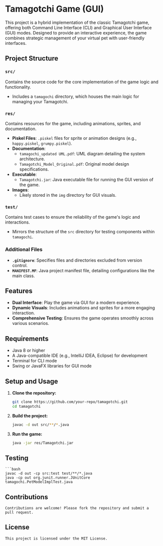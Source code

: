 # Tamagotchi Game (GUI)

This project is a hybrid implementation of the classic Tamagotchi game, offering both Command Line Interface (CLI) and Graphical User Interface (GUI) modes. Designed to provide an interactive experience, the game combines strategic management of your virtual pet with user-friendly interfaces.

## Project Structure

### `src/`
Contains the source code for the core implementation of the game logic and functionality.

- Includes a `tamagochi` directory, which houses the main logic for managing your Tamagotchi.

### `res/`
Contains resources for the game, including animations, sprites, and documentation.

- **Piskel Files**: `.piskel` files for sprite or animation designs (e.g., `happy.piskel`, `grumpy.piskel`).
- **Documentation**:
  - `tamagochi_updated UML.pdf`: UML diagram detailing the system architecture.
  - `Tamagotchi_Model_Original.pdf`: Original model design specifications.
- **Executable**:
  - `Tamagotchi.jar`: Java executable file for running the GUI version of the game.
- **Images**:
  - Likely stored in the `img` directory for GUI visuals.

### `test/`
Contains test cases to ensure the reliability of the game's logic and interactions.

- Mirrors the structure of the `src` directory for testing components within `tamagochi`.

### Additional Files
- **`.gitignore`**: Specifies files and directories excluded from version control.
- **`MANIFEST.MF`**: Java project manifest file, detailing configurations like the main class.

## Features
- **Dual Interface**: Play the game via GUI for a modern experience.
- **Dynamic Visuals**: Includes animations and sprites for a more engaging interaction.
- **Comprehensive Testing**: Ensures the game operates smoothly across various scenarios.

## Requirements
- Java 8 or higher
- A Java-compatible IDE (e.g., IntelliJ IDEA, Eclipse) for development
- Terminal for CLI mode
- Swing or JavaFX libraries for GUI mode

## Setup and Usage

1. **Clone the repository:**
   ```bash
   git clone https://github.com/your-repo/tamagotchi.git
   cd tamagotchi

2. **Build the project:**
    ```bash
    javac -d out src/**/*.java

3. **Run the game:**
    ```bash
    java -jar res/Tamagotchi.jar

## Testing
    ```bash
    javac -d out -cp src:test test/**/*.java
    java -cp out org.junit.runner.JUnitCore tamagochi.PetModelImplTest.java

## Contributions
    Contributions are welcome! Please fork the repository and submit a pull request.

## License
    
    This project is licensed under the MIT License.







